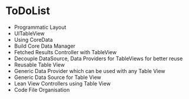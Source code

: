 # ToDoList

* Programmatic Layout
* UITableView
* Using CoreData
* Build Core Data Manager
* Fetched Results Controller with TableView
* Decouple DataSource, Data Providers for TableViews for better reuse
* Reusable Table View
* Generic Data Provider which can be used with any Table View
* Generic Data Source for Table View
* Lean View Controllers using Table View
* Code File Organisation
